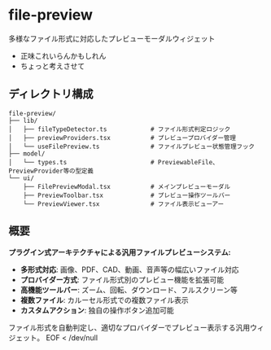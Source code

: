 # file-preview

多様なファイル形式に対応したプレビューモーダルウィジェット
- 正味これいらんかもしれん
- ちょっと考えさせて

## ディレクトリ構成

```
file-preview/
├── lib/
│   ├── fileTypeDetector.ts            # ファイル形式判定ロジック
│   ├── previewProviders.tsx           # プレビュープロバイダー管理
│   └── useFilePreview.ts              # ファイルプレビュー状態管理フック
├── model/
│   └── types.ts                       # PreviewableFile、PreviewProvider等の型定義
└── ui/
    ├── FilePreviewModal.tsx           # メインプレビューモーダル
    ├── PreviewToolbar.tsx             # プレビュー操作ツールバー
    └── PreviewViewer.tsx              # ファイル表示ビューアー
```

## 概要

**プラグイン式アーキテクチャによる汎用ファイルプレビューシステム:**
- **多形式対応**: 画像、PDF、CAD、動画、音声等の幅広いファイル対応
- **プロバイダー方式**: ファイル形式別のプレビュー機能を拡張可能
- **高機能ツールバー**: ズーム、回転、ダウンロード、フルスクリーン等
- **複数ファイル**: カルーセル形式での複数ファイル表示
- **カスタムアクション**: 独自の操作ボタン追加可能

ファイル形式を自動判定し、適切なプロバイダーでプレビュー表示する汎用ウィジェット。
EOF < /dev/null